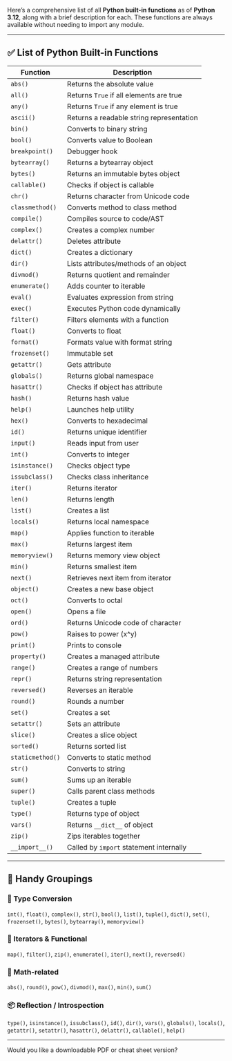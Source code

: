 Here’s a comprehensive list of all **Python built-in functions** as of **Python 3.12**, along with a brief description for each. These functions are always available without needing to import any module.

---

## ✅ List of Python Built-in Functions

| Function         | Description                              |
| ---------------- | ---------------------------------------- |
| `abs()`          | Returns the absolute value               |
| `all()`          | Returns `True` if all elements are true  |
| `any()`          | Returns `True` if any element is true    |
| `ascii()`        | Returns a readable string representation |
| `bin()`          | Converts to binary string                |
| `bool()`         | Converts value to Boolean                |
| `breakpoint()`   | Debugger hook                            |
| `bytearray()`    | Returns a bytearray object               |
| `bytes()`        | Returns an immutable bytes object        |
| `callable()`     | Checks if object is callable             |
| `chr()`          | Returns character from Unicode code      |
| `classmethod()`  | Converts method to class method          |
| `compile()`      | Compiles source to code/AST              |
| `complex()`      | Creates a complex number                 |
| `delattr()`      | Deletes attribute                        |
| `dict()`         | Creates a dictionary                     |
| `dir()`          | Lists attributes/methods of an object    |
| `divmod()`       | Returns quotient and remainder           |
| `enumerate()`    | Adds counter to iterable                 |
| `eval()`         | Evaluates expression from string         |
| `exec()`         | Executes Python code dynamically         |
| `filter()`       | Filters elements with a function         |
| `float()`        | Converts to float                        |
| `format()`       | Formats value with format string         |
| `frozenset()`    | Immutable set                            |
| `getattr()`      | Gets attribute                           |
| `globals()`      | Returns global namespace                 |
| `hasattr()`      | Checks if object has attribute           |
| `hash()`         | Returns hash value                       |
| `help()`         | Launches help utility                    |
| `hex()`          | Converts to hexadecimal                  |
| `id()`           | Returns unique identifier                |
| `input()`        | Reads input from user                    |
| `int()`          | Converts to integer                      |
| `isinstance()`   | Checks object type                       |
| `issubclass()`   | Checks class inheritance                 |
| `iter()`         | Returns iterator                         |
| `len()`          | Returns length                           |
| `list()`         | Creates a list                           |
| `locals()`       | Returns local namespace                  |
| `map()`          | Applies function to iterable             |
| `max()`          | Returns largest item                     |
| `memoryview()`   | Returns memory view object               |
| `min()`          | Returns smallest item                    |
| `next()`         | Retrieves next item from iterator        |
| `object()`       | Creates a new base object                |
| `oct()`          | Converts to octal                        |
| `open()`         | Opens a file                             |
| `ord()`          | Returns Unicode code of character        |
| `pow()`          | Raises to power (x^y)                    |
| `print()`        | Prints to console                        |
| `property()`     | Creates a managed attribute              |
| `range()`        | Creates a range of numbers               |
| `repr()`         | Returns string representation            |
| `reversed()`     | Reverses an iterable                     |
| `round()`        | Rounds a number                          |
| `set()`          | Creates a set                            |
| `setattr()`      | Sets an attribute                        |
| `slice()`        | Creates a slice object                   |
| `sorted()`       | Returns sorted list                      |
| `staticmethod()` | Converts to static method                |
| `str()`          | Converts to string                       |
| `sum()`          | Sums up an iterable                      |
| `super()`        | Calls parent class methods               |
| `tuple()`        | Creates a tuple                          |
| `type()`         | Returns type of object                   |
| `vars()`         | Returns `__dict__` of object             |
| `zip()`          | Zips iterables together                  |
| `__import__()`   | Called by `import` statement internally  |

---

## 🧠 Handy Groupings

### 🔢 Type Conversion

`int()`, `float()`, `complex()`, `str()`, `bool()`, `list()`, `tuple()`, `dict()`, `set()`, `frozenset()`, `bytes()`, `bytearray()`, `memoryview()`

### 🔄 Iterators & Functional

`map()`, `filter()`, `zip()`, `enumerate()`, `iter()`, `next()`, `reversed()`

### 🧮 Math-related

`abs()`, `round()`, `pow()`, `divmod()`, `max()`, `min()`, `sum()`

### 📦 Reflection / Introspection

`type()`, `isinstance()`, `issubclass()`, `id()`, `dir()`, `vars()`, `globals()`, `locals()`, `getattr()`, `setattr()`, `hasattr()`, `delattr()`, `callable()`, `help()`

---

Would you like a downloadable PDF or cheat sheet version?
